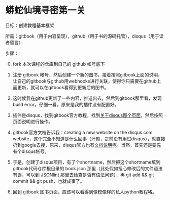 # 蟒蛇仙境寻密第一关


目标：创建教程基本框架

所需：gitbook（用于内容呈现），github（用于书的源码托管），disqus（用于读者留言）

步骤：

0. fork 本次课程的仓库到自己的 github 帐号底下

1. 注册 gitbook 帐号，然后创建一个新的图书，接着按照gitbook上面的说明，让自己的gitbook与github用webhooks进行关联，使得你只需要在github上面更新，就可以在gitbook看得到更新后的图书。

2. 这时候我在github更新了一些内容，推送出去，然后到gitbook那里看，发现 build error。仔细一看，原来是我的插件没有配置好。

3. 插件是disqus，找到gitbook官方教程，找到[关于disqus那个页面](https://plugins.gitbook.com/plugin/disqus)，然后按照页面说明进行操作。

4. gitbook官方文档告诉我：creating a new website on the disqus.com website，这个完全不知道是什么回事（汗颜，之前没有用过disqus），就直接扔到google去搜，原来，disqus官方也有[文档说明](http://disqus.com/admin/signup/)呢。当然，首先还是要先有个disqus帐号。

5. 于是，创建了disqus项目，有了个shortname，然后把这个shortname填到gitbook代码仓库根目录的 book.json 那里（此处假如担心修改后的文件语法有误，可以到 [JSONlint](http://jsonlint.com/) 那里去检查是否有语法问题），再 git add && git commit && git push，也就成事了。

6. 回到 gitbook 图书页面，应该可以看得到像模像样的私人python教程咯。